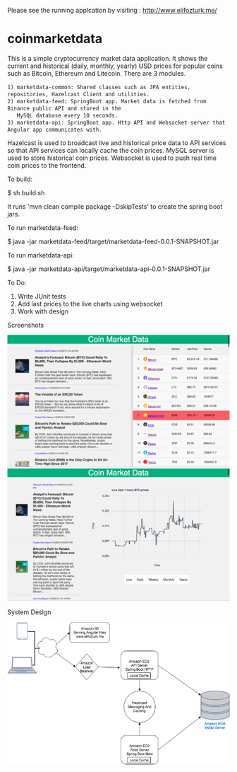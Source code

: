 Please see the running applcation by visiting : http://www.elifozturk.me/

# coinmarketdata
This is a simple cryptocurrency market data application. It shows the current and historical (daily, monthly, yearly) USD prices for popular coins such as Bitcoin, Ethereum and Litecoin.
There are 3 modules.

    1) marketdata-common: Shared classes such as JPA entities, repositories, Hazelcast Client and utilities.
    2) marketdata-feed: SpringBoot app. Market data is fetched from Binance public API and stored in the
       MySQL database every 10 seconds.
    3) marketdata-api: SpringBoot app. Http API and Websocket server that Angular app communicates with.

Hazelcast is used to broadcast live and historical price data to API services so that API services can locally cache the coin prices.
MySQL server is used to store historical coin prices.
Websocket is used to push real time coin prices to the frontend.

To build:

  $ sh build.sh

  It runs 'mvn clean compile package -DskipTests' to create the spring boot jars.

To run marketdata-feed:

  $ java -jar marketdata-feed/target/marketdata-feed-0.0.1-SNAPSHOT.jar

To run marketdata-api:

  $ java -jar marketdata-api/target/marketdata-api-0.0.1-SNAPSHOT.jar

To Do:

  1) Write JUnit tests
  2) Add last prices to the live charts using websocket
  3) Work with design

Screenshots
 
![CoinMarket Data](https://raw.githubusercontent.com/elifozt/coinmarketdata-angular/master/src/assets/img/coinprices.png)
![BTC Last Hour Price Chart](https://raw.githubusercontent.com/elifozt/coinmarketdata-angular/master/src/assets/img/BTCChart.png)

System Design

![System Design](https://raw.githubusercontent.com/elifozt/coinmarketdata-angular/master/src/assets/img/marketdatadesign.png)
